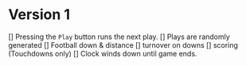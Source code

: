 # Version 1
[] Pressing the `Play` button runs the next play.
[] Plays are randomly generated
[] Football down & distance
[] turnover on downs
[] scoring (Touchdowns only)
[] Clock winds down until game ends.
